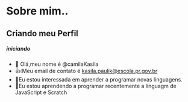 # Sobre mim..
## Criando meu Perfil

##### iniciando

- 👋 Olá,meu nome é @camilaKasila
- 👍:Meu email de contato é kasila.paulik@escola.pr.gov.br
- 👀Eu estou interessada em aprender a programar novas linguagens.
- 🌱Eu estou aprendendo a programar recentemente a linguagm de JavaScript e Scratch
